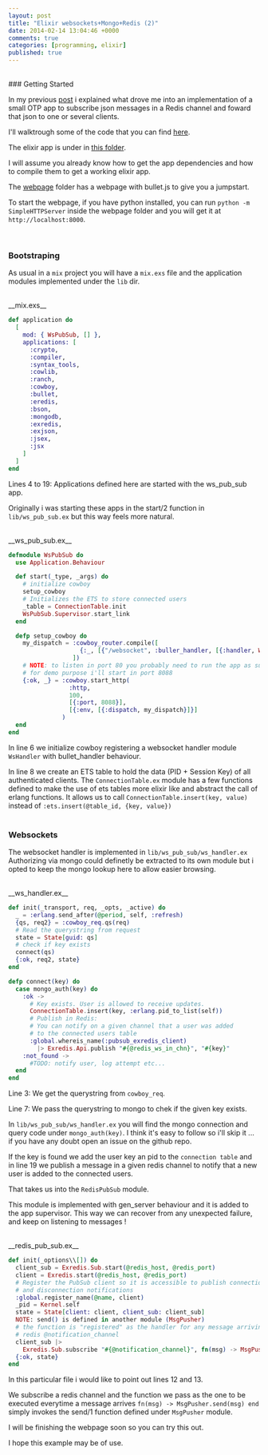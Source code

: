 ```yaml
---
layout: post
title: "Elixir websockets+Mongo+Redis (2)"
date: 2014-02-14 13:04:46 +0000
comments: true
categories: [programming, elixir]
published: true
---
```


<br/>
### Getting Started

In my previous [post](http://pap.github.io/blog/2014/02/13/elixr-plus-mongo-plus-redis-plus-websockets/) i explained what drove me into an implementation of a small OTP app to subscribe json messages in a Redis channel and foward that json to one or several clients.

I'll walktrough some of the code that you can find [here](https://github.com/pap/ws_pub_sub).

The elixir app is under in [this folder](https://github.com/pap/ws_pub_sub/tree/master/ws_pub_sub).


I will assume you already know how to get the app dependencies and how to compile them to get a working elixir app.


The [webpage](https://github.com/pap/ws_pub_sub/tree/master/webpage) folder has a webpage with bullet.js to give you a jumpstart.

To start the webpage, if you have python installed, you can run `python -m SimpleHTTPServer` inside the webpage folder and you will get it at `http://localhost:8000`.

<br/>

### Bootstraping

As usual in a `mix` project you will have a `mix.exs` file and the application modules implemented under the `lib` dir.

<br/>
__mix.exs__

```elixir
def application do
  [
    mod: { WsPubSub, [] },
    applications: [
      :crypto,
      :compiler,
      :syntax_tools,
      :cowlib,
      :ranch,
      :cowboy,
      :bullet,
      :eredis,
      :bson,
      :mongodb,
      :exredis,
      :exjson,
      :jsex,
      :jsx
    ]
  ]
end
```

Lines 4 to 19:
Applications defined here are started with the ws_pub_sub app.

Originally i was starting these apps in the start/2 function in `lib/ws_pub_sub.ex` but this way feels more natural.

<br/>
__ws_pub_sub.ex__

```elixir
defmodule WsPubSub do
  use Application.Behaviour

  def start(_type, _args) do
    # initialize cowboy
    setup_cowboy
    # Initializes the ETS to store connected users
    _table = ConnectionTable.init
    WsPubSub.Supervisor.start_link
  end

  defp setup_cowboy do
    my_dispatch = :cowboy_router.compile([
                    {:_, [{"/websocket", :buller_handler, [{:handler, WsHandler}]}]}
                  ])
    # NOTE: to listen in port 80 you probably need to run the app as sudo
    # for demo purpose i'll start in port 8088
    {:ok, _} = :cowboy.start_http(
                 :http,
                 100,
                 [{:port, 8088}],
                 [{:env, [{:dispatch, my_dispatch}]}]
               )
  end
end
```

In line 6 we initialize cowboy registering a websocket handler
module `WsHandler` with bullet_handler behaviour.

In line 8 we create an ETS table to hold the data (PID + Session Key)
of all authenticated clients.
The `ConnectionTable.ex` module has a few functions defined to make the
use of ets tables more elixir like and abstract the call of erlang
functions.
It allows us to call `ConnectionTable.insert(key, value)`
instead of `:ets.insert(@table_id, {key, value})`
<br/>
<br/>
### Websockets

The websocket handler is implemented in `lib/ws_pub_sub/ws_handler.ex`
Authorizing via mongo could definetly be extracted to its own module but
i opted to keep the mongo lookup here to allow easier browsing.

<br/>
__ws_handler.ex__

```elixir
def init(_transport, req, _opts, _active) do
  _ = :erlang.send_after(@period, self, :refresh)
  {qs, req2} = :cowboy_req.qs(req)
  # Read the querystring from request
  state = State[guid: qs]
  # check if key exists
  connect(qs)
  {:ok, req2, state}
end

defp connect(key) do
  case mongo_auth(key) do
    :ok ->
      # Key exists. User is allowed to receive updates.
      ConnectionTable.insert(key, :erlang.pid_to_list(self))
      # Publish in Redis:
      # You can notify on a given channel that a user was added
      # to the connected users table
      :global.whereis_name(:pubsub_exredis_client)
        |> Exredis.Api.publish "#{@redis_ws_in_chn}", "#{key}"
    :not_found ->
      #TODO: notify user, log attempt etc...
  end
end
```

Line 3:
We get the querystring from `cowboy_req`.

Line 7:
We pass the querystring to mongo to chek if the given key exists.

In `lib/ws_pub_sub/ws_handler.ex` you will find the mongo connection and query code under
`mongo_auth(key)`.
I think it's easy to follow so i'll skip it ... if you have any doubt open an
issue on the github repo.

If the key is found we add the user key an pid to the `connection table`
and in line 19 we publish a message in a given redis channel to notify
that a new user is added to the connected users.

That takes us into the `RedisPubSub` module.

This module is implemented with gen_server behaviour and it is added to
the app supervisor. This way we can recover from any unexpected failure,
and keep on listening to messages !

<br/>
__redis_pub_sub.ex__

```elixir
def init(_options\\[]) do
  client_sub = Exredis.Sub.start(@redis_host, @redis_port)
  client = Exredis.start(@redis_host, @redis_port)
  # Register the PubSub client so it is accessible to publish connection
  # and disconnection notifications
  :global.register_name(@name, client)
  _pid = Kernel.self
  state = State[client: client, client_sub: client_sub]
  NOTE: send() is defined in another module (MsgPusher)
  # the function is "registered" as the handler for any message arriving to
  # redis @notification_channel
  client_sub |>
    Exredis.Sub.subscribe "#{@notification_channel}", fn(msg) -> MsgPusher.send(msg) end
  {:ok, state}
end
```

In this particular file i would like to point out lines 12 and 13.

We subscribe a redis channel and the function we pass as the one to be
executed everytime a message arrives `fn(msg) -> MsgPusher.send(msg) end`
simply invokes the send/1 function defined under `MsgPusher` module.

I will be finishing the webpage soon so you can try this out.

I hope this example may be of use.


